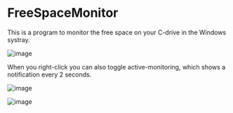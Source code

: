 # FreeSpaceMonitor

This is a program to monitor the free space on your C-drive in the Windows systray.

![image](https://github.com/user-attachments/assets/beddd221-84f8-4022-9659-b4c5b5a52d84)

When you right-click you can also toggle active-monitoring, which shows a notification every 2 seconds.

![image](https://github.com/user-attachments/assets/3c91d8e0-ec2f-4615-a673-cf54c612dc45)


![image](https://github.com/user-attachments/assets/505e2af1-a150-405c-939c-502f0350b788)
